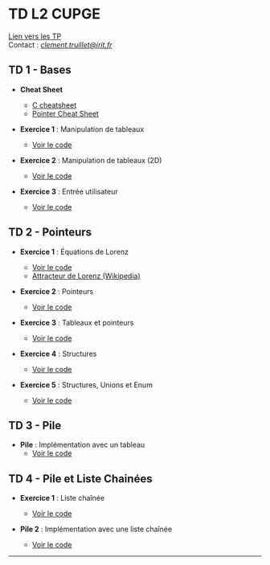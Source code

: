 # TD L2 CUPGE

[Lien vers les TP](https://github.com/truillet/upssitech/tree/master/CUPGE/L2/SDD)   
Contact : *clement.truillet@irit.fr*

## TD 1 - Bases

- **Cheat Sheet**
    - [C cheatsheet](https://quickref.me/c.html)
    - [Pointer Cheat Sheet](https://c-for-dummies.com/caio/pointer-cheatsheet.php)


- **Exercice 1** : Manipulation de tableaux
  - [Voir le code](TD1/exo1.c)

- **Exercice 2** : Manipulation de tableaux (2D)
  - [Voir le code](TD1/exo2.c)

- **Exercice 3** : Entrée utilisateur
  - [Voir le code](TD1/exo3.c)

## TD 2 - Pointeurs

- **Exercice 1** : Équations de Lorenz
  - [Voir le code](TD2/exo1.c)
  - [Attracteur de Lorenz (Wikipedia)](https://fr.wikipedia.org/wiki/Attracteur_de_Lorenz)

- **Exercice 2** : Pointeurs
  - [Voir le code](TD2/exo2.c)

- **Exercice 3** : Tableaux et pointeurs
  - [Voir le code](TD2/exo3.c)

- **Exercice 4** : Structures
  - [Voir le code](TD2/exo4.c)

- **Exercice 5** : Structures, Unions et Enum
  - [Voir le code](TD2/exo5.c)

## TD 3 - Pile

- **Pile** : Implémentation avec un tableau
  - [Voir le code](TD3/pile.c)

## TD 4 - Pile et Liste Chainées

- **Exercice 1** : Liste chaînée
  - [Voir le code](TD4/exo1.c)

- **Pile 2** : Implémentation avec une liste chaînée
  - [Voir le code](TD4/pile2.c)

---


